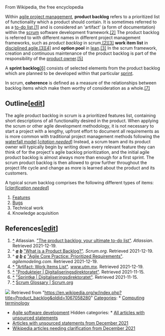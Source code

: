 



From Wikipedia, the free encyclopedia


Within [agile project management](/wiki/Agile_project_management "Agile project management"), **product backlog** refers to a prioritized list of functionality which a product should contain. It is sometimes referred to as a [to-do list](/wiki/To-do_list "To-do list"),[[1]](#cite_note-1) and is considered an 'artifact' (a form of documentation) within the [scrum](/wiki/Scrum_(software_development) "Scrum (software development)") software development framework.[[2]](#cite_note-:0-2) The product backlog is referred to with different names in different project management frameworks, such as *product backlog* in scrum,[[2]](#cite_note-:0-2)[[3]](#cite_note-:1-3) **work item list** in [disciplined agile](/wiki/Disciplined_agile_delivery "Disciplined agile delivery"),[[3]](#cite_note-:1-3)[[4]](#cite_note-4) and **option pool** in [lean](/wiki/Lean_manufacturing "Lean manufacturing").[[3]](#cite_note-:1-3) In the scrum framework, creation and continuous maintenance of the product backlog is part of the responsibility of the [product owner](/wiki/Scrum_(software_development) "Scrum (software development)").[[5]](#cite_note-5)


A **sprint backlog**[[6]](#cite_note-6) consists of selected elements from the product backlog which are planned to be developed within that particular [sprint](/wiki/Scrum_(software_development)#Sprint "Scrum (software development)").


In scrum, **coherence** is defined as a measure of the relationships between backlog items which make them worthy of consideration as a whole.[[7]](#cite_note-7)



Outline[[edit](/w/index.php?title=Product_backlog&action=edit&section=1 "Edit section: Outline")]
-------------------------------------------------------------------------------------------------


The agile product backlog in scrum is a prioritized features list, containing short descriptions of all functionality desired in the product. When applying the scrum or other agile development methodology, it is not necessary to start a project with a lengthy, upfront effort to document all requirements as is more common with traditional project management methods following the [waterfall model](/wiki/Waterfall_model "Waterfall model").[*[citation needed](/wiki/Wikipedia:Citation_needed "Wikipedia:Citation needed")*] Instead, a scrum team and its product owner will typically begin by writing down every relevant feature they can think of for the project's agile backlog prioritization, and the initial agile product backlog is almost always more than enough for a first sprint. The scrum product backlog is then allowed to grow further throughout the project life cycle and change as more is learned about the product and its customers.


A typical scrum backlog comprises the following different types of items:[*[clarification needed](/wiki/Wikipedia:Please_clarify "Wikipedia:Please clarify")*]



1. [Features](/wiki/Software_feature "Software feature")
2. [Bugs](/wiki/Software_bug "Software bug")
3. Technical work
4. Knowledge acquisition


References[[edit](/w/index.php?title=Product_backlog&action=edit&section=2 "Edit section: References")]
-------------------------------------------------------------------------------------------------------


1. **[^](#cite_ref-1)** Atlassian. ["The product backlog: your ultimate to-do list"](https://www.atlassian.com/agile/scrum/backlogs). *Atlassian*. Retrieved 2021-12-19.
2. ^ [***a***](#cite_ref-:0_2-0) [***b***](#cite_ref-:0_2-1) ["What is a Product Backlog?"](https://www.scrum.org/resources/what-is-a-product-backlog). *Scrum.org*. Retrieved 2021-12-19.
3. ^ [***a***](#cite_ref-:1_3-0) [***b***](#cite_ref-:1_3-1) [***c***](#cite_ref-:1_3-2) ["Agile Core Practice: Prioritized Requirements"](http://agilemodeling.com/essays/prioritizedRequirements.htm). *agilemodeling.com*. Retrieved 2021-12-19.
4. **[^](#cite_ref-4)** ["Artifact: Work Items List"](https://www.utm.mx/~caff/doc/OpenUPWeb/openup/workproducts/work_items_list_39D03CC8.html). *www.utm.mx*. Retrieved 2021-12-19.
5. **[^](#cite_ref-5)** ["Produkteier | Digitaliseringsdirektoratet"](https://www.prosjektveiviseren.no/roller/produkteier). Retrieved 2021-11-15.
6. **[^](#cite_ref-6)** ["Sprintkø | Digitaliseringsdirektoratet"](https://www.prosjektveiviseren.no/begreper/sprintko). Retrieved 2021-11-15.
7. **[^](#cite_ref-7)** [Scrum Glossary | Scrum.org](https://www.scrum.org/resources/scrum-glossary)




![](https://login.wikimedia.org/wiki/Special:CentralAutoLogin/start?type=1x1)
Retrieved from "<https://en.wikipedia.org/w/index.php?title=Product_backlog&oldid=1067058280>"
[Categories](/wiki/Help:Category "Help:Category"): * [Computing terminology](/wiki/Category:Computing_terminology "Category:Computing terminology")
* [Agile software development](/wiki/Category:Agile_software_development "Category:Agile software development")
Hidden categories: * [All articles with unsourced statements](/wiki/Category:All_articles_with_unsourced_statements "Category:All articles with unsourced statements")
* [Articles with unsourced statements from December 2021](/wiki/Category:Articles_with_unsourced_statements_from_December_2021 "Category:Articles with unsourced statements from December 2021")
* [Wikipedia articles needing clarification from December 2021](/wiki/Category:Wikipedia_articles_needing_clarification_from_December_2021 "Category:Wikipedia articles needing clarification from December 2021")

